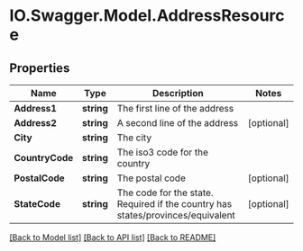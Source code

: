 # IO.Swagger.Model.AddressResource
## Properties

Name | Type | Description | Notes
------------ | ------------- | ------------- | -------------
**Address1** | **string** | The first line of the address | 
**Address2** | **string** | A second line of the address | [optional] 
**City** | **string** | The city | 
**CountryCode** | **string** | The iso3 code for the country | 
**PostalCode** | **string** | The postal code | [optional] 
**StateCode** | **string** | The code for the state. Required if the country has states/provinces/equivalent | [optional] 

[[Back to Model list]](../README.md#documentation-for-models) [[Back to API list]](../README.md#documentation-for-api-endpoints) [[Back to README]](../README.md)

